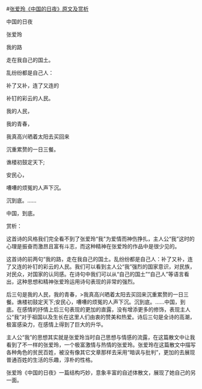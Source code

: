 #[张爱玲《中国的日夜》原文及赏析](https://www.vrrw.net/wx/6449.html)

中国的日夜

张爱玲

我的路

走在我自己的国土。

乱纷纷都是自己人：

补了又补，连了又连的

补钉的彩云的人民。

我的人民，

我的青春，

我真高兴晒着太阳去买回来

沉重累赘的一日三餐。

谯楼初鼓定天下;

安民心，

嘈嘈的烦冤的人声下沉。

沉到底。……

中国，到底。



赏析：

这首诗的风格我们完全看不到了张爱玲“我"为爱情而神伤挣扎，主人公“我”这时的心理是振奋而激昂且富有斗志，而这种精神在张爱玲的作品中是很少见的。

这首诗的前两句“我的路，走在我自己的国土。乱纷纷都是自己人：补了又补，连了又连的补钉的彩云的人民。我们可以看到主人公“我”强烈的国家意识，对民族，对民众，对国家的认同感。在诗句中我们可以从“自己的国土”“自己人”等语言看出，这种思想和精神张爱玲运用诗句表现的非常的强烈。

后三句是我的人民，我的青春，>我真高兴晒着太阳去买回来沉重累赘的一日三餐。谯楼初鼓定天下;安民心，嘈嘈的烦冤的人声下沉。沉到底。……中国，到底。在感情的抒情上后三句表现的更加的直露，没有增添更多的修饰，表现主人公“我”对于祖国以及生长在这里人们由衷的赞美和热爱。诗后三句是全诗的高潮，极富感染力，在感情上得到了巨大的升华。

主人公“我”的思想其实就是张爱玲当时自己思想与情感的流露，在这篇散文中让我看到了不一样的张爱玲，一个极富激情与热情的张爱玲。张爱玲在这篇散文中描写各种角色的贫民百姓，被没有像其它文章那样去采用“暗讽与批判”，更加的去展现普通百姓的生活的乐趣，淳朴的性格。

张爱玲《中国的日夜》一篇结构巧妙，意象丰富的自述体散文，展现了她自己的另一面。

